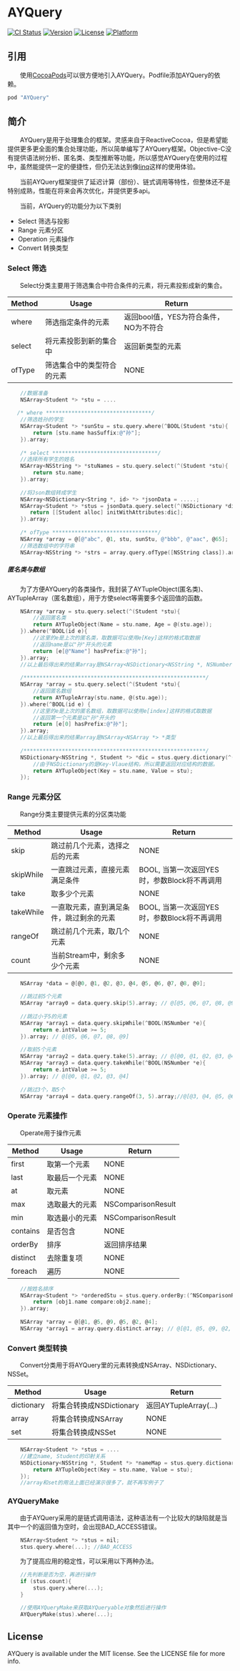 # AYQuery

[![CI Status](http://img.shields.io/travis/alan-yeh/AYQuery.svg?style=flat)](https://travis-ci.org/alan-yeh/AYQuery)
[![Version](https://img.shields.io/cocoapods/v/AYQuery.svg?style=flat)](http://cocoapods.org/pods/AYQuery)
[![License](https://img.shields.io/cocoapods/l/AYQuery.svg?style=flat)](http://cocoapods.org/pods/AYQuery)
[![Platform](https://img.shields.io/cocoapods/p/AYQuery.svg?style=flat)](http://cocoapods.org/pods/AYQuery)

## 引用
　　使用[CocoaPods](http://cocoapods.org)可以很方便地引入AYQuery。Podfile添加AYQuery的依赖。

```ruby
pod "AYQuery"
```

## 简介
　　AYQuery是用于处理集合的框架。灵感来自于ReactiveCocoa，但是希望能提供更多更全面的集合处理功能，所以简单编写了AYQuery框架。Objective-C没有提供语法树分析、匿名类、类型推断等功能，所以感觉AYQuery在使用的过程中，虽然能提供一定的便捷性，但仍无法达到像[linq](https://msdn.microsoft.com/zh-cn/library/bb397676.aspx)这样的使用体验。

　　当前AYQuery框架提供了延迟计算（部份）、链式调用等特性，但整体还不是特别成熟，性能在将来会再次优化，并提供更多api。

　　当前，AYQuery的功能分为以下类别

* Select 筛选与投影
* Range 元素分区
* Operation 元素操作
* Convert 转换类型

### Select 筛选
　　Select分类主要用于筛选集合中符合条件的元素，将元素投影成新的集合。

Method | Usage | Return |
-------|-------|--------|
where  | 筛选指定条件的元素 | 返回bool值，YES为符合条件，NO为不符合|
select | 将元素投影到新的集合中 | 返回新类型的元素 |
ofType | 筛选集合中的类型符合的元素 | NONE |

```objective-c
	//数据准备
	NSArray<Student *> *stu = ....
	
   /* where *********************************/
	//筛选姓孙的学生
	NSArray<Student *> *sunStu = stu.query.where(^BOOL(Student *stu){
        return [stu.name hasSuffix:@"孙"];
    }).array;
    
    /* select *********************************/
    //选择所有学生的姓名
    NSArray<NSString *> *stuNames = stu.query.select(^(Student *stu){
    	return stu.name;
    }).array;
    
    //将Json数组转成学生
    NSArray<NSDictionary<String *, id> *> *jsonData = .....;
    NSArray<Student *> *stus = jsonData.query.select(^(NSDictionary *dic){
       return [[Student alloc] initWithAttributes:dic];
    }).array;
    
    /* ofType *********************************/
    NSArray *array = @[@"abc", @1, stu, sunStu, @"bbb", @"aac", @65];
    //筛选数组中的字符串
    NSArray<NSString *> *strs = array.query.ofType([NSString class]).array;
```
##### 匿名类与数组
　　为了方便AYQuery的各类操作，我封装了AYTupleObject(匿名类)、AYTupleArray（匿名数组），用于方使select等需要多个返回值的函数。

```objective-c
    NSArray *array = stu.query.select(^(Student *stu){
        //返回匿名类
        return AYTupleObject(Name = stu.name, Age = @(stu.age));
    }).where(^BOOL(id e){
        //这里的e是上次的匿名类，取数据可以使用e[Key]这样的格式取数据
        //返回name是以"孙"开头的元素
        return [e[@"Name"] hasPrefix:@"孙"];
    }).array;
    //以上最后得出来的结果array是NSArray<NSDictionary<NSString *, NSNumber *> *> *类型。
    
    /*********************************************************/
    NSArray *array = stu.query.select(^(Student *stu){
        //返回匿名数组
        return AYTupleArray(stu.name, @(stu.age));
    }).where(^BOOL(id e) {
        //这里的e是上次的匿名数组，取数据可以使用e[index]这样的格式取数据
        //返回第一个元素是以"孙"开头的
        return [e[0] hasPrefix:@"孙"];
    }).array;
    //以上最后得出来的结果array是NSArray<NSArray *> *类型
    
    /*********************************************************/
    NSDictionary<NSString *, Student *> *dic = stus.query.dictionary(^(Student *stu){
        //由于NSDictionary的是Key-Vlaue结构，所以需要返回对应结构的数据。
        return AYTupleObject(Key = stu.name, Value = stu);
    });
```

### Range 元素分区
　　Range分类主要提供元素的分区类功能

Method | Usage | Return |
-------|-------|--------|
skip | 跳过前几个元素，选择之后的元素 | NONE |
skipWhile | 一直跳过元素，直接元素满足条件 | BOOL, 当第一次返回YES时，参数Block将不再调用 |
take | 取多少个元素 | NONE |
takeWhile | 一直取元素，直到满足条件，跳过剩余的元素 | BOOL, 当第一次返回YES时，参数Block将不再调用 |
rangeOf | 跳过前几个元素，取几个元素 | NONE |
count | 当前Stream中，剩余多少个元素 | NONE |

```objective-c
	NSArray *data = @[@0, @1, @2, @3, @4, @5, @6, @7, @8, @9];
	
	//跳过前5个元素
	NSArray *array0 = data.query.skip(5).array; // @[@5, @6, @7, @8, @9]
	
	//跳过小于5的元素
	NSArray *array1 = data.query.skipWhile(^BOOL(NSNumber *e){
	    return e.intValue >= 5;
	}).array; // @[@5, @6, @7, @8, @9]
	
	//取前5个元素
	NSArray *array2 = data.query.take(5).array; // @[@0, @1, @2, @3, @4]
	NSArray *array3 = data.query.takeWhile(^BOOL(NSNumber *e){
	    return e.intValue >= 5;
	}).array; // @[@0, @1, @2, @3, @4]
	
	//跳过3个，取5个
	NSArray *array4 = data.query.rangeOf(3, 5).array;//@[@3, @4, @5, @6, @7]
```

### Operate 元素操作
　　Operate用于操作元素

Method | Usage | Return |
-------|-------|--------|
first | 取第一个元素 | NONE |
last | 取最后一个元素 | NONE |
at | 取元素 | NONE |
max | 选取最大的元素 | NSComparisonResult |
min | 取选最小的元素 | NSComparisonResult |
contains | 是否包含 | NONE |
orderBy | 排序 | 返回排序结果 |
distinct | 去除重复项 | NONE |
foreach | 遍历 | NONE |

```objective-c
	//按姓名排序
	NSArray<Student *> *orderedStu = stus.query.orderBy:(^NSComparisonResult(Student stu1, Student stu2){
	    return [obj1.name compare:obj2.name];
	}).array;
    
    NSArray *array = @[@1, @5, @9, @5, @2, @4];
    NSArray *array1 = array.query.distinct.array; // @[@1, @5, @9, @2, @4];
```

### Convert 类型转换
　　Convert分类用于将AYQuery里的元素转换成NSArray、NSDictionary、NSSet。

Method | Usage | Return |
-------|-------|--------|
dictionary | 将集合转换成NSDictionary | 返回AYTupleArray(...) |
array | 将集合转换成NSArray | NONE |
set | 将集合转换成NSSet | NONE |

```objective-c
	NSArray<Student *> *stus = ....
	//建立name, Student的印射关系
	NSDictionary<NSString *, Student *> *nameMap = stus.query.dictionary(^(Student *stu){
	    return AYTupleObject(Key = stu.name, Value = stu);
	});
    //array和set的用法上面已经演示很多了，就不再写例子了
```

### AYQueryMake
　　由于AYQuery采用的是链式调用语法，这种语法有一个比较大的缺陷就是当其中一个的返回值为空时，会出现BAD_ACCESS错误。

```objective-c
	NSArray<Student *> *stus = nil;
	stus.query.where(...); //BAD_ACCESS
```

　　为了提高应用的稳定性，可以采用以下两种办法。

```objective-c
	//先判断是否为空，再进行操作
	if (stus.count){
	    stus.query.where(...);
	}

	//使用AYQueryMake来获取AYQueryable对象然后进行操作
	AYQueryMake(stus).where(...);
```


## License

AYQuery is available under the MIT license. See the LICENSE file for more info.

